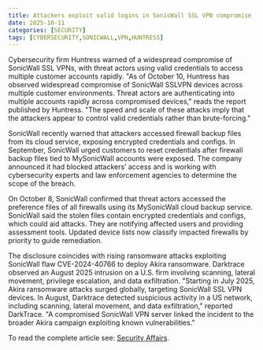 ```yaml
---
title: Attackers exploit valid logins in SonicWall SSL VPN compromise
date: 2025-10-11
categories: [SECURITY]
tags: [CYBERSECURITY,SONICWALL,VPN,HUNTRESS]
---
```


Cybersecurity firm Huntress warned of a widespread compromise of SonicWall SSL VPNs, with threat actors using valid credentials to access multiple customer accounts rapidly. "As of October 10, Huntress has observed widespread compromise of SonicWall SSLVPN devices across multiple customer environments. Threat actors are authenticating into multiple accounts rapidly across compromised devices," reads the report published by Huntress. "The speed and scale of these attacks imply that the attackers appear to control valid credentials rather than brute-forcing."

SonicWall recently warned that attackers accessed firewall backup files from its cloud service, exposing encrypted credentials and configs. In September, SonicWall urged customers to reset credentials after firewall backup files tied to MySonicWall accounts were exposed. The company announced it had blocked attackers’ access and is working with cybersecurity experts and law enforcement agencies to determine the scope of the breach.

On October 8, SonicWall confirmed that threat actors accessed the preference files of all firewalls using its MySonicWall cloud backup service. SonicWall said the stolen files contain encrypted credentials and configs, which could aid attacks. They are notifying affected users and providing assessment tools. Updated device lists now classify impacted firewalls by priority to guide remediation.

The disclosure coincides with rising ransomware attacks exploiting SonicWall flaw CVE-2024-40766 to deploy Akira ransomware. Darktrace observed an August 2025 intrusion on a U.S. firm involving scanning, lateral movement, privilege escalation, and data exfiltration. "Starting in July 2025, Akira ransomware attacks surged globally, targeting SonicWall SSL VPN devices. In August, Darktrace detected suspicious activity in a US network, including scanning, lateral movement, and data exfiltration," reported DarkTrace. "A compromised SonicWall VPN server linked the incident to the broader Akira campaign exploiting known vulnerabilities."

To read the complete article see: [Security Affairs](https://securityaffairs.com/183245/hacking/attackers-exploit-valid-logins-in-sonicwall-ssl-vpn-compromise.html). 
